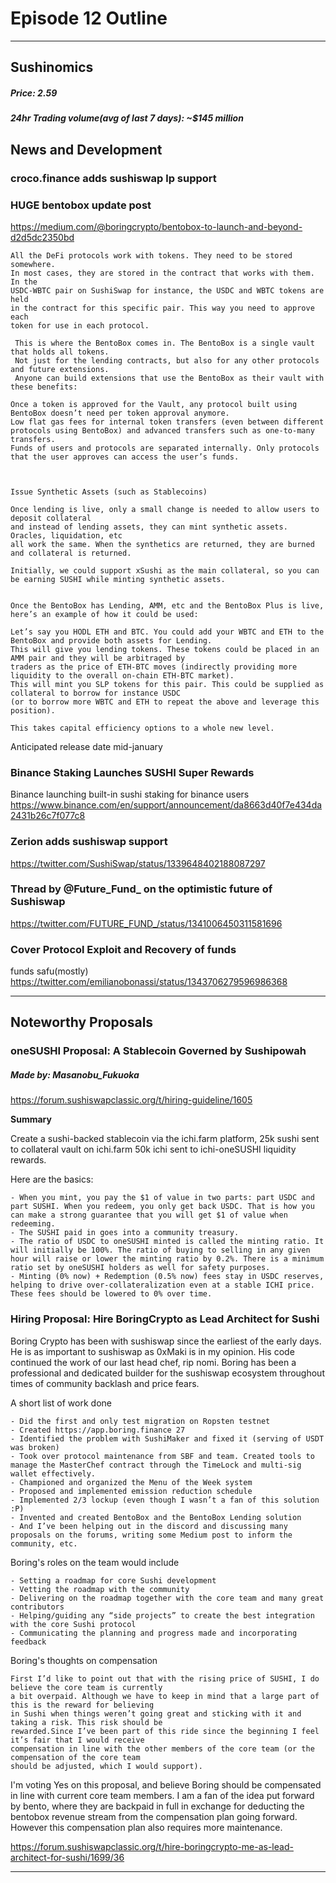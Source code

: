 #  Episode 12 Outline

* * *

## Sushinomics
##### Price: 2.59



##### 24hr Trading volume(avg of last 7 days): ~$145 million



## News and Development

### croco.finance adds sushiswap lp support


### HUGE bentobox update post

https://medium.com/@boringcrypto/bentobox-to-launch-and-beyond-d2d5dc2350bd 


    All the DeFi protocols work with tokens. They need to be stored somewhere. 
    In most cases, they are stored in the contract that works with them. In the 
    USDC-WBTC pair on SushiSwap for instance, the USDC and WBTC tokens are held
    in the contract for this specific pair. This way you need to approve each 
    token for use in each protocol.

     This is where the BentoBox comes in. The BentoBox is a single vault that holds all tokens.
     Not just for the lending contracts, but also for any other protocols and future extensions.
     Anyone can build extensions that use the BentoBox as their vault with these benefits:

    Once a token is approved for the Vault, any protocol built using BentoBox doesn’t need per token approval anymore.
    Low flat gas fees for internal token transfers (even between different protocols using BentoBox) and advanced transfers such as one-to-many transfers.
    Funds of users and protocols are separated internally. Only protocols that the user approves can access the user’s funds.



    Issue Synthetic Assets (such as Stablecoins)

    Once lending is live, only a small change is needed to allow users to deposit collateral 
    and instead of lending assets, they can mint synthetic assets. Oracles, liquidation, etc 
    all work the same. When the synthetics are returned, they are burned and collateral is returned.

    Initially, we could support xSushi as the main collateral, so you can be earning SUSHI while minting synthetic assets.


    Once the BentoBox has Lending, AMM, etc and the BentoBox Plus is live, here’s an example of how it could be used:

    Let’s say you HODL ETH and BTC. You could add your WBTC and ETH to the BentoBox and provide both assets for Lending.
    This will give you lending tokens. These tokens could be placed in an AMM pair and they will be arbitraged by 
    traders as the price of ETH-BTC moves (indirectly providing more liquidity to the overall on-chain ETH-BTC market).
    This will mint you SLP tokens for this pair. This could be supplied as collateral to borrow for instance USDC
    (or to borrow more WBTC and ETH to repeat the above and leverage this position).

    This takes capital efficiency options to a whole new level.


Anticipated release date mid-january 


### Binance Staking Launches SUSHI Super Rewards 
Binance launching built-in sushi staking for binance users 
https://www.binance.com/en/support/announcement/da8663d40f7e434da2431b26c7f077c8



### Zerion adds sushiswap support 
https://twitter.com/SushiSwap/status/1339648402188087297



### Thread by @Future_Fund_ on the optimistic future of Sushiswap
https://twitter.com/FUTURE_FUND_/status/1341006450311581696



### 




### Cover Protocol Exploit and Recovery of funds
funds safu(mostly) https://twitter.com/emilianobonassi/status/1343706279596986368



* * *

## Noteworthy Proposals

### oneSUSHI Proposal: A Stablecoin Governed by Sushipowah 
##### Made by: Masanobu_Fukuoka
https://forum.sushiswapclassic.org/t/hiring-guideline/1605

**Summary**

Create a sushi-backed stablecoin via the ichi.farm platform, 25k sushi sent to collateral vault on ichi.farm 50k ichi sent to ichi-oneSUSHI liquidity rewards.

Here are the basics:

    - When you mint, you pay the $1 of value in two parts: part USDC and part SUSHI. When you redeem, you only get back USDC. That is how you can make a strong guarantee that you will get $1 of value when redeeming.
    - The SUSHI paid in goes into a community treasury.
    - The ratio of USDC to oneSUSHI minted is called the minting ratio. It will initially be 100%. The ratio of buying to selling in any given hour will raise or lower the minting ratio by 0.2%. There is a minimum ratio set by oneSUSHI holders as well for safety purposes.
    - Minting (0% now) + Redemption (0.5% now) fees stay in USDC reserves, helping to drive over-collateralization even at a stable ICHI price. These fees should be lowered to 0% over time.





### Hiring Proposal: Hire BoringCrypto as Lead Architect for Sushi
Boring Crypto has been with sushiswap since the earliest of the early days. He is as important to sushiswap as 0xMaki is in my opinion. His code continued the work of our last head chef, rip nomi. Boring has been a professional and dedicated builder for the sushiswap ecosystem throughout times of community backlash and price fears. 


A short list of work done

    - Did the first and only test migration on Ropsten testnet
    - Created https://app.boring.finance 27
    - Identified the problem with SushiMaker and fixed it (serving of USDT was broken)
    - Took over protocol maintenance from SBF and team. Created tools to manage the MasterChef contract through the TimeLock and multi-sig wallet effectively.
    - Championed and organized the Menu of the Week system
    - Proposed and implemented emission reduction schedule
    - Implemented 2/3 lockup (even though I wasn’t a fan of this solution :P)
    - Invented and created BentoBox and the BentoBox Lending solution
    - And I’ve been helping out in the discord and discussing many proposals on the forums, writing some Medium post to inform the community, etc.

Boring's roles on the team would include 
    
    - Setting a roadmap for core Sushi development
    - Vetting the roadmap with the community
    - Delivering on the roadmap together with the core team and many great contributors
    - Helping/guiding any “side projects” to create the best integration with the core Sushi protocol
    - Communicating the planning and progress made and incorporating feedback

Boring's thoughts on compensation

    First I’d like to point out that with the rising price of SUSHI, I do believe the core team is currently 
    a bit overpaid. Although we have to keep in mind that a large part of this is the reward for believing 
    in Sushi when things weren’t going great and sticking with it and taking a risk. This risk should be 
    rewarded.Since I’ve been part of this ride since the beginning I feel it’s fair that I would receive 
    compensation in line with the other members of the core team (or the compensation of the core team 
    should be adjusted, which I would support).


I'm voting Yes on this proposal, and believe Boring should be compensated in line with current core team members. I am a fan of the idea put forward by bento, where they are backpaid in full in exchange for deducting the bentobox revenue stream from the compensation plan going forward. However this compensation plan also requires more maintenance. 


https://forum.sushiswapclassic.org/t/hire-boringcrypto-me-as-lead-architect-for-sushi/1699/36

***

